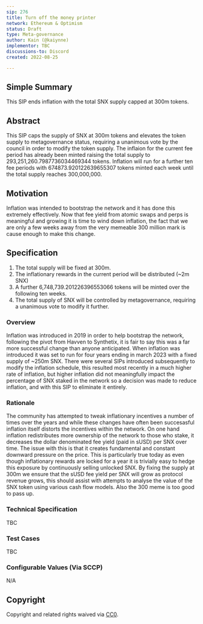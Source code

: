 ```yaml
---
sip: 276
title: Turn off the money printer
network: Ethereum & Optimism
status: Draft
type: Meta-governance
author: Kain (@kaiynne)
implementor: TBC
discussions-to: Discord
created: 2022-08-25

---
```


## Simple Summary

This SIP ends inflation with the total SNX supply capped at 300m tokens.

## Abstract

This SIP caps the supply of SNX at 300m tokens and elevates the token supply to metagovernance status, requiring a unanimous vote by the council in order to modify the token supply. The inflaion for the current fee period has already been minted raising the total supply to 293,251,260.7987736034469344 tokens. Inflation will run for a further ten fee periods with 674873.920122639655307 tokens minted each week until the total supply reaches 300,000,000. 

## Motivation

Inflation was intended to bootstrap the network and it has done this extremely effectively. Now that fee yield from atomic swaps and perps is meaningful and growing it is time to wind down inflation, the fact that we are only a few weeks away from the very memeable 300 million mark is cause enough to make this change.

## Specification

1. The total supply will be fixed at 300m.
2. The inflationary rewards in the current period will be distributed (~2m SNX)
3. A further 6,748,739.201226396553066 tokens will be minted over the following ten weeks.
4. The total supply of SNX will be controlled by metagovernance, requiring a unanimous vote to modify it further.

<!--The specification should describe the syntax and semantics of any new feature, there are five sections
1. Overview
2. Rationale
3. Technical Specification
4. Test Cases
5. Configurable Values
-->

### Overview

Inflation was introduced in 2019 in order to help bootstrap the network, following the pivot from Havven to Synthetix, it is fair to say this was a far more successful change than anyone anticipated. When inflation was introduced it was set to run for four years ending in march 2023 with a fixed supply of ~250m SNX. There were several SIPs introduced subsequently to modify the inflation schedule, this resulted most recently in a much higher rate of inflation, but higher inflation did not meaningfully impact the percentage of SNX staked in the network so a decision was made to reduce inflation, and with this SIP to eliminate it entirely.

### Rationale

The community has attempted to tweak inflationary incentives a number of times over the years and while these changes have often been succesasful inflation itself distorts the incentives within the network. On one hand inflation redistributes more ownership of the network to those who stake, it decreases the dollar denominated fee yield (paid in sUSD) per SNX over time. The issue with this is that it creates fundamental and constant downward pressure on the price. This is particularly true today as even though inflationary rewards are locked for a year it is trivially easy to hedge this exposure by continuously selling unlocked SNX. By fixing the supply at 300m we ensure that the sUSD fee yield per SNX will grow as protocol revenue grows, this should assist with attempts to analyse the value of the SNX token using various cash flow models. Also the 300 meme is too good to pass up.

### Technical Specification

<!--The technical specification should outline the public API of the changes proposed. That is, changes to any of the interfaces Synthetix currently exposes or the creations of new ones.-->

TBC

### Test Cases

<!--Test cases for an implementation are mandatory for SIPs but can be included with the implementation..-->

TBC

### Configurable Values (Via SCCP)

N/A


## Copyright

Copyright and related rights waived via [CC0](https://creativecommons.org/publicdomain/zero/1.0/).

